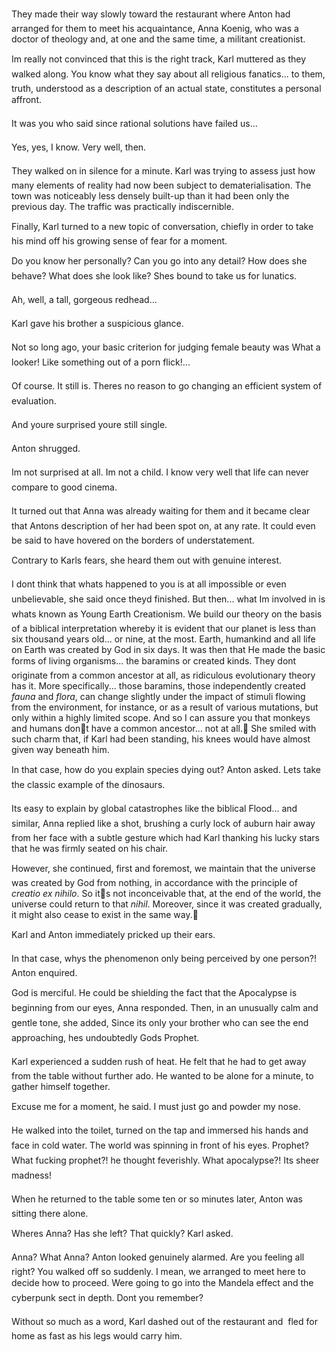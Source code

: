 They made their way slowly toward the restaurant where Anton had arranged for them to meet his acquaintance, Anna Koenig, who was a doctor of theology and, at one and the same time, a militant creationist.

Im really not convinced that this is the right track, Karl muttered as they walked along. You know what they say about all religious fanatics... to them, truth, understood as a description of an actual state, constitutes a personal affront.

It was you who said since rational solutions have failed us...

Yes, yes, I know. Very well, then.

They walked on in silence for a minute. Karl was trying to assess just how many elements of reality had now been subject to dematerialisation. The town was noticeably less densely built-up than it had been only the previous day. The traffic was practically indiscernible.

Finally, Karl turned to a new topic of conversation, chiefly in order to take his mind off his growing sense of fear for a moment.

Do you know her personally? Can you go into any detail? How does she behave? What does she look like? Shes bound to take us for lunatics.

Ah, well, a tall, gorgeous redhead...

Karl gave his brother a suspicious glance.

Not so long ago, your basic criterion for judging female beauty was What a looker! Like something out of a porn flick!...

Of course. It still is. Theres no reason to go changing an efficient system of evaluation.

And youre surprised youre still single.

Anton shrugged.

Im not surprised at all. Im not a child. I know very well that life can never compare to good cinema.

It turned out that Anna was already waiting for them and it became clear that Antons description of her had been spot on, at any rate. It could even be said to have hovered on the borders of understatement.

Contrary to Karls fears, she heard them out with genuine interest.

I dont think that whats happened to you is at all impossible or even unbelievable, she said once theyd finished. But then... what Im involved in is whats known as Young Earth Creationism. We build our theory on the basis of a biblical interpretation whereby it is evident that our planet is less than six thousand years old... or nine, at the most. Earth, humankind and all life on Earth was created by God in six days. It was then that He made the basic forms of living organisms... the baramins or created kinds. They dont originate from a common ancestor at all, as ridiculous evolutionary theory has it. More specifically... those baramins, those independently created *fauna* and *flora*, can change slightly under the impact of stimuli flowing from the environment, for instance, or as a result of various mutations, but only within a highly limited scope. And so I can assure you that monkeys and humans dont have a common ancestor... not at all. She smiled with such charm that, if Karl had been standing, his knees would have almost given way beneath him.

In that case, how do you explain species dying out? Anton asked. Lets take the classic example of the dinosaurs.

Its easy to explain by global catastrophes like the biblical Flood... and similar, Anna replied like a shot, brushing a curly lock of auburn hair away from her face with a subtle gesture which had Karl thanking his lucky stars that he was firmly seated on his chair.

However, she continued, first and foremost, we maintain that the universe was created by God from nothing, in accordance with the principle of *creatio ex nihilo*. So its not inconceivable that, at the end of the world, the universe could return to that *nihil*. Moreover, since it was created gradually, it might also cease to exist in the same way.

Karl and Anton immediately pricked up their ears.

In that case, whys the phenomenon only being perceived by one person?! Anton enquired.

God is merciful. He could be shielding the fact that the Apocalypse is beginning from our eyes, Anna responded. Then, in an unusually calm and gentle tone, she added, Since its only your brother who can see the end approaching, hes undoubtedly Gods Prophet.

Karl experienced a sudden rush of heat. He felt that he had to get away from the table without further ado. He wanted to be alone for a minute, to gather himself together.

Excuse me for a moment, he said. I must just go and powder my nose.

He walked into the toilet, turned on the tap and immersed his hands and face in cold water. The world was spinning in front of his eyes. Prophet? What fucking prophet?! he thought feverishly. What apocalypse?! Its sheer madness!

When he returned to the table some ten or so minutes later, Anton was sitting there alone.

Wheres Anna? Has she left? That quickly? Karl asked.

Anna? What Anna? Anton looked genuinely alarmed. Are you feeling all right? You walked off so suddenly. I mean, we arranged to meet here to decide how to proceed. Were going to go into the Mandela effect and the cyberpunk sect in depth. Dont you remember?

Without so much as a word, Karl dashed out of the restaurant and  fled for home as fast as his legs would carry him. 